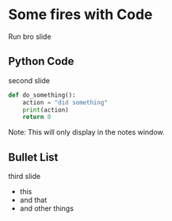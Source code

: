 # Some fires with Code

Run bro  slide



## Python Code

second slide

```python
def do_something():
    action = "did something"
    print(action)
    return 0
```

Note:
This will only display in the notes window.



## Bullet List

third slide

* this
* and that
* and other things



<!-- # Image -->
<!--  -->
<!-- fourth slide -->
<!--  -->
<!-- ![Example image](content/example.drawio.svg) -->
